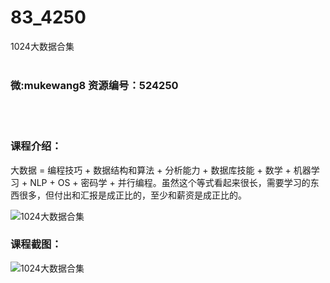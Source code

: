 # 83_4250
1024大数据合集
<br/></br>
<h3>微:mukewang8 资源编号：524250</h3>
<br/></br>
<h3>课程介绍：</h3>
<p><a title="查看与 大数据 相关的文章" target="_blank">大数据</a> = 编程技巧 + 数据结构和算法 + 分析能力 + 数据库技能 + 数学 + 机器学习 + NLP + OS + 密码学 + 并行编程。虽然这个等式看起来很长，需要学习的东西很多，但付出和汇报是成正比的，至少和薪资是成正比的。</p>
<p><img src="https://www.ko996.com/wp-content/uploads/img/2018/10/4-300x105.png" alt="1024大数据合集"></p>
<h3>课程截图：</h3>
<p><img src="https://www.ko996.com/wp-content/uploads/img/2018/10/3-32.png" alt="1024大数据合集"></p>
